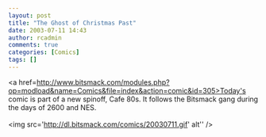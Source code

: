 ```yaml
---
layout: post
title: "The Ghost of Christmas Past"
date: 2003-07-11 14:43
author: rcadmin
comments: true
categories: [Comics]
tags: []
---
```

<a href=http://www.bitsmack.com/modules.php?op=modload&name=Comics&file=index&action=comic&id=305>Today's comic</a> is part of a new spinoff, Cafe 80s. It follows the Bitsmack gang during the days of 2600 and NES. <Br><br><!--more--><img src='http://dl.bitsmack.com/comics/20030711.gif' alt'' />
